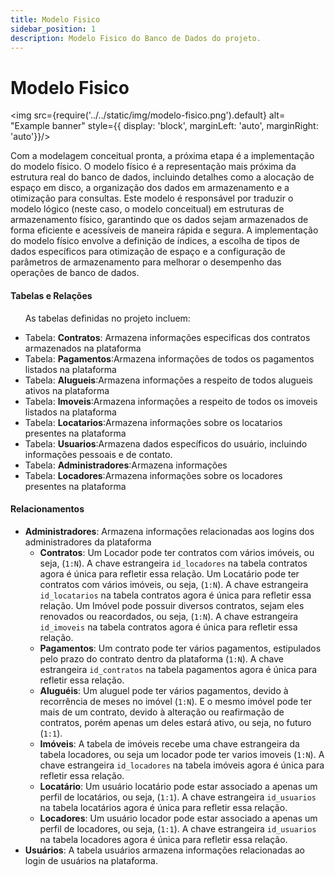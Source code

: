 ```yaml
---
title: Modelo Fisico
sidebar_position: 1
description: Modelo Fisico do Banco de Dados do projeto.
---
```


# Modelo Fisico

<img src={require('../../static/img/modelo-fisico.png').default} alt= "Example banner" style={{ display: 'block', marginLeft: 'auto', marginRight: 'auto'}}/>

Com a modelagem conceitual pronta, a próxima etapa é a implementação do modelo físico. O modelo físico é a representação mais próxima da estrutura real do banco de dados, incluindo detalhes como a alocação de espaço em disco, a organização dos dados em armazenamento e a otimização para consultas. Este modelo é responsável por traduzir o modelo lógico (neste caso, o modelo conceitual) em estruturas de armazenamento físico, garantindo que os dados sejam armazenados de forma eficiente e acessíveis de maneira rápida e segura. A implementação do modelo físico envolve a definição de índices, a escolha de tipos de dados específicos para otimização de espaço e a configuração de parâmetros de armazenamento para melhorar o desempenho das operações de banco de dados.

#### Tabelas e Relações

&nbsp;&nbsp;&nbsp;&nbsp;&nbsp;&nbsp;As tabelas definidas no projeto incluem:

- Tabela: **Contratos**: Armazena informações especificas dos contratos armazenados na plataforma
- Tabela: **Pagamentos**:Armazena informações de todos os pagamentos listados na plataforma
- Tabela: **Alugueis**:Armazena informações a respeito de todos alugueis ativos na plataforma
- Tabela: **Imoveis**:Armazena informações a respeito de todos os imoveis listados na plataforma
- Tabela: **Locatarios**:Armazena informações sobre os locatarios presentes na plataforma
- Tabela: **Usuarios**:Armazena dados específicos do usuário, incluindo informações pessoais e de contato.
- Tabela: **Administradores**:Armazena informações 
- Tabela: **Locadores**:Armazena informações sobre os locadores presentes na plataforma


#### Relacionamentos
- **Administradores**: Armazena informações relacionadas aos logins dos administradores da plataforma
  - **Contratos**: Um Locador pode ter contratos com vários imóveis, ou seja, (`1:N`). A chave estrangeira `id_locadores` na tabela contratos agora é única para refletir essa relação. Um Locatário pode ter contratos com vários imóveis, ou seja, (`1:N`). A chave estrangeira `id_locatarios` na tabela contratos agora é única para refletir essa relação. Um Imóvel pode possuir diversos contratos, sejam eles renovados ou reacordados, ou seja, (`1:N`). A chave estrangeira `id_imoveis` na tabela contratos agora é única para refletir essa relação.
  - **Pagamentos**: Um contrato pode ter vários pagamentos, estipulados pelo prazo do contrato dentro da plataforma (`1:N`). A chave estrangeira `id_contratos` na tabela pagamentos agora é única para refletir essa relação.
  - **Aluguéis**: Um aluguel pode ter vários pagamentos, devido à recorrência de meses no imóvel (`1:N`). E o mesmo imóvel pode ter mais de um contrato, devido à alteração ou reafirmação de contratos, porém apenas um deles estará ativo, ou seja, no futuro (`1:1`).
  - **Imóveis**: A tabela de imóveis recebe uma chave estrangeira da tabela locadores, ou seja um locador pode ter varios imoveis (`1:N`). A chave estrangeira `id_locadores` na tabela imóveis agora é única para refletir essa relação.
  - **Locatário**: Um usuário locatário pode estar associado a apenas um perfil de locatários, ou seja, (`1:1`). A chave estrangeira `id_usuarios` na tabela locatários agora é única para refletir essa relação.
  - **Locadores**: Um usuário locador pode estar associado a apenas um perfil de locadores, ou seja, (`1:1`). A chave estrangeira `id_usuarios` na tabela locadores agora é única para refletir essa relação.
- **Usuários**: A tabela usuários armazena informações relacionadas ao login de usuários na plataforma.
  